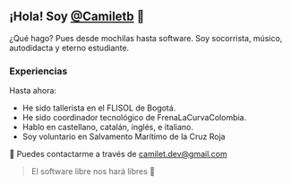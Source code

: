 ## ¡Hola! Soy [@Camiletb](https://github.com/Camiletb) 👋
¿Qué hago? Pues desde mochilas hasta software. Soy socorrista, músico, autodidacta y eterno estudiante.
### Experiencias
Hasta ahora:
- He sido tallerista en el FLISOL de Bogotá.
- He sido coordinador tecnológico de FrenaLaCurvaColombia.
- Hablo en castellano, catalán, inglés, e italiano.
- Soy voluntario en Salvamento Marítimo de la Cruz Roja

📧 Puedes contactarme a través de camilet.dev@gmail.com
<!--
**Camiletb/Camiletb** is a ✨ _special_ ✨ repository because its `README.md` (this file) appears on your GitHub profile.

Here are some ideas to get you started:

- 🔭 I’m currently working on ...
- 🌱 I’m currently learning ...
- 👯 I’m looking to collaborate on ...
- 🤔 I’m looking for help with ...
- 💬 Ask me about ...
- 📫 How to reach me: ...
- 😄 Pronouns: ...
- ⚡ Fun fact: ...
-->
> El software libre nos hará libres 🐧
